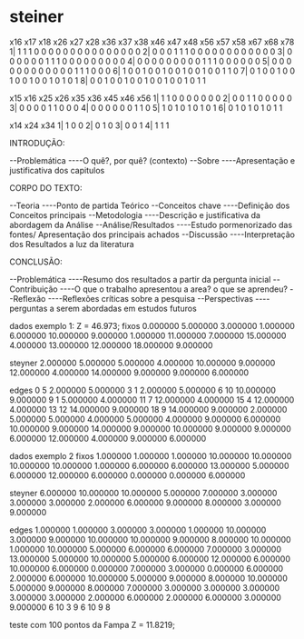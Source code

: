 # steiner

  x16 x17 x18 x26 x27 x28 x36 x37 x38 x46 x47 x48 x56 x57 x58 x67 x68 x78
1| 1   1   1   0   0   0   0   0   0   0   0   0   0   0   0   0   0   0
2| 0   0   0   1   1   1   0   0   0   0   0   0   0   0   0   0   0   0
3| 0   0   0   0   0   0   1   1   1   0   0   0   0   0   0   0   0   0
4| 0   0   0   0   0   0   0   0   0   1   1   1   0   0   0   0   0   0
5| 0   0   0   0   0   0   0   0   0   0   0   0   1   1   1   0   0   0
6| 1   0   0   1   0   0   1   0   0   1   0   0   1   0   0   1   1   0
7| 0   1   0   0   1   0   0   1   0   0   1   0   0   1   0   1   0   1
8| 0   0   1   0   0   1   0   0   1   0   0   1   0   0   1   0   1   1



  x15 x16 x25 x26 x35 x36 x45 x46 x56
1| 1   1   0   0   0   0   0   0   0
2| 0   0   1   1   0   0   0   0   0
3| 0   0   0   0   1   1   0   0   0
4| 0   0   0   0   0   0   1   1   0
5| 1   0   1   0   1   0   1   0   1
6| 0   1   0   1   0   1   0   1   1


  x14 x24 x34
1| 1   0   0
2| 0   1   0
3| 0   0   1
4| 1   1   1





INTRODUÇÃO:

--Problemática
----O quê?, por quê? (contexto)
--Sobre
----Apresentação e justificativa dos capitulos

CORPO DO TEXTO:

--Teoria
----Ponto de partida Teórico
--Conceitos chave
----Definição dos Conceitos principais
--Metodologia
----Descrição e justificativa da abordagem da Análise
--Análise/Resultados
----Estudo pormenorizado das fontes/ Apresentação dos principais achados
--Discussão
----Interpretação dos Resultados a luz da literatura

CONCLUSÃO:

--Problemática
----Resumo dos resultados a partir da pergunta inicial
--Contribuição
----O que o trabalho apresentou a area? o que se aprendeu?
--Reflexão
----Reflexões críticas sobre a pesquisa
--Perspectivas
----perguntas a serem abordadas em estudos futuros


dados exemplo 1:
Z = 46.973;
 fixos
 0.000000 5.000000
 3.000000 1.000000
 6.000000 10.000000
 9.000000 1.000000
 11.000000 7.000000
 15.000000 4.000000
 13.000000 12.000000
 18.000000 9.000000

 steyner
 2.000000 5.000000
 5.000000 4.000000
 10.000000 9.000000
 12.000000 4.000000
 14.000000 9.000000
 9.000000 6.000000

 edges
 0 5 2.000000 5.000000
 3 1 2.000000 5.000000
 6 10 10.000000 9.000000
 9 1 5.000000 4.000000
 11 7 12.000000 4.000000
 15 4 12.000000 4.000000
 13 12 14.000000 9.000000
 18 9 14.000000 9.000000
 2.000000 5.000000 5.000000 4.000000
 5.000000 4.000000 9.000000 6.000000
 10.000000 9.000000 14.000000 9.000000
 10.000000 9.000000 9.000000 6.000000
 12.000000 4.000000 9.000000 6.000000



dados exemplo 2
fixos
1.000000 1.000000
1.000000 10.000000
10.000000 10.000000
10.000000 1.000000
6.000000 6.000000
13.000000 5.000000
6.000000 12.000000
6.000000 0.000000
0.000000 6.000000

steyner
6.000000 10.000000
10.000000 5.000000
7.000000 3.000000
3.000000 3.000000
2.000000 6.000000
9.000000 8.000000
3.000000 9.000000

edges
1.000000 1.000000 3.000000 3.000000
1.000000 10.000000 3.000000 9.000000
10.000000 10.000000 9.000000 8.000000
10.000000 1.000000 10.000000 5.000000
6.000000 6.000000 7.000000 3.000000
13.000000 5.000000 10.000000 5.000000
6.000000 12.000000 6.000000 10.000000
6.000000 0.000000 7.000000 3.000000
0.000000 6.000000 2.000000 6.000000
10.000000 5.000000 9.000000 8.000000
10.000000 5.000000 9.000000 8.000000
7.000000 3.000000 3.000000 3.000000
3.000000 3.000000 2.000000 6.000000
2.000000 6.000000 3.000000 9.000000
6 10 3 9
6 10 9 8



teste com 100 pontos da Fampa
Z = 11.8219;

